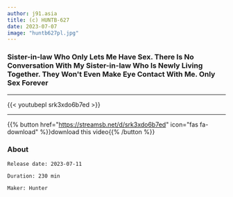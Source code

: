 ```yaml
---
author: j91.asia
title: (c) HUNTB-627
date: 2023-07-07
image: "huntb627pl.jpg"
---
```


### Sister-in-law Who Only Lets Me Have Sex. There Is No Conversation With My Sister-in-law Who Is Newly Living Together. They Won't Even Make Eye Contact With Me. Only Sex Forever
___

{{< youtubepl srk3xdo6b7ed >}}
___

{{% button href="https://streamsb.net/d/srk3xdo6b7ed" icon="fas fa-download" %}}download this video{{% /button %}}
### About

`Release date: 2023-07-11`

`Duration: 230 min`

`Maker:	Hunter`